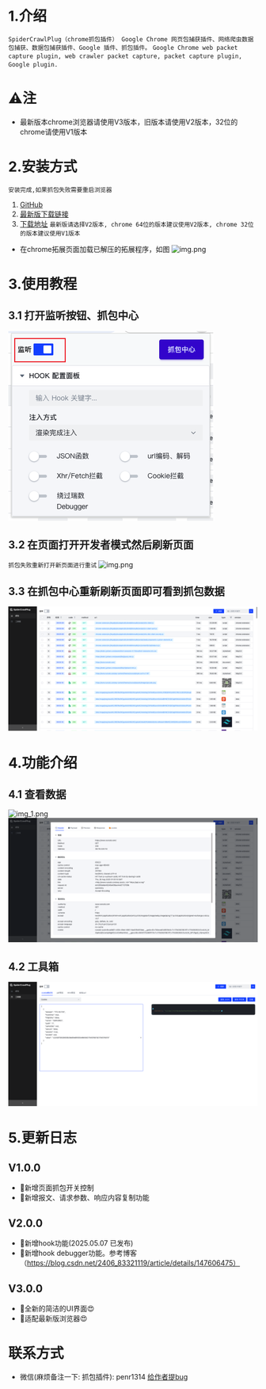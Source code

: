 # 1.介绍

`
SpiderCrawlPlug（chrome抓包插件） Google Chrome 网页包捕获插件、网络爬虫数据包捕获、数据包捕获插件、Google 插件、抓包插件。
`
`Google Chrome web packet capture plugin, web crawler packet capture, packet capture plugin, Google plugin.`

# ⚠️注

- 最新版本chrome浏览器请使用V3版本，旧版本请使用V2版本，32位的chrome请使用V1版本

# 2.安装方式

`安装完成,如果抓包失败需要重启浏览器`

1. [GitHub](https://github.com/peng0928/SpiderCrawlPlug)
2. [最新版下载链接](https://github.com/peng0928/SpiderCrawlPlug/releases/download/v3.0.0/SpiderCrawlPlug3.zip)
3. [下载地址](https://github.com/peng0928/SpiderCrawlPlug/releases)
   `最新版请选择V2版本, chrome 64位的版本建议使用V2版本, chrome 32位的版本建议使用V1版本`

- 在chrome拓展页面加载已解压的拓展程序，如图
  ![img.png](img/img.png)

# 3.使用教程

## 3.1 打开监听按钮、抓包中心

![img.png](img/2.png)

## 3.2 在页面打开开发者模式然后刷新页面

`抓包失败重新打开新页面进行重试`
![img.png](img/img4.png)

## 3.3 在抓包中心重新刷新页面即可看到抓包数据

![img.png](img/1.png)

# 4.功能介绍

## 4.1 查看数据

![img_1.png](img/img_1.png)
![2.png](img/3.png)

## 4.2 工具箱

![img_3.png](img/4.png)

# 5.更新日志

## V1.0.0

- 🚀新增页面抓包开关控制
- 🚀新增报文、请求参数、响应内容复制功能

## V2.0.0

- 🚀新增hook功能(2025.05.07 已发布)
- 🚀新增hook debugger功能。参考博客（https://blog.csdn.net/2406_83321119/article/details/147606475）

## V3.0.0

- 🚀全新的简洁的UI界面😍
- 🚀适配最新版浏览器😍


# 联系方式

- 微信(麻烦备注一下: 抓包插件): penr1314
  [给作者提bug](https://github.com/peng0928/SpiderCrawlPlug/issues)
